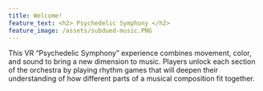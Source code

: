 ```yaml
---
title: Welcome!
feature_text: <h2> Psychedelic Symphony </h2>
feature_image: /assets/subdued-music.PNG
---
```


This VR “Psychedelic Symphony” experience combines movement, color, and sound to bring a new dimension to music. Players unlock each section of the orchestra by playing rhythm games that will deepen their understanding of how different parts of a musical composition fit together. 
